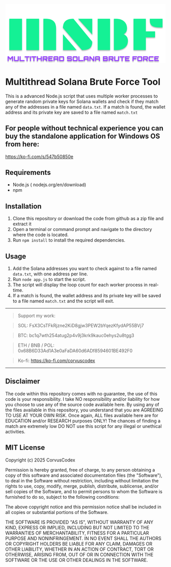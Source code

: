 <p align="center">
  <img src="https://raw.githubusercontent.com/CorvusCodex/Multithread-Solana-Brute-Force/refs/heads/main/solana-logo.png">
</p>

# Multithread Solana Brute Force Tool

This is a advanced Node.js script that uses multiple worker processes to generate random private keys for Solana wallets and check if they match any of the addresses in a file named `data.txt`. If a match is found, the wallet address and its private key are saved to a file named `match.txt`

## For people without technical experience you can buy the standalone application for Windows OS from here:
https://ko-fi.com/s/547b50850e

## Requirements

- Node.js ( nodejs.org/en/download)
- npm

## Installation

1. Clone this repository or download the code from github as a zip file and extract it
2. Open a terminal or command prompt and navigate to the directory where the code is located.
3. Run `npm install` to install the required dependencies.

## Usage

1. Add the Solana addresses you want to check against to a file named `data.txt`, with one address per line.
2. Run `node app.js` to start the script.
3. The script will display the loop count for each worker process in real-time.
4. If a match is found, the wallet address and its private key will be saved to a file named `match.txt` and the script will exit. 

-----

>Support my work:<br>

>SOL: FsX3CsTFkRjzne2KiD8gjw3PEW2bYqezKfydAP55BVj7

>BTC: bc1q7wth254atug2p4v9j3krk9kauc0ehys2u8tgg3<br>

>ETH / BNB / POL: 0x68B6D33Ad1A3e0aFaDA60d6ADf8594601BE492F0<br>

>Ko-fi: https://ko-fi.com/corvuscodex<br>

-----

## Disclaimer

The code within this repository comes with no guarantee, the use of this code is your responsibility. I take NO responsibility and/or liability for how you choose to use any of the source code available here. By using any of the files available in this repository, you understand that you are AGREEING TO USE AT YOUR OWN RISK. Once again, ALL files available here are for EDUCATION and/or RESEARCH purposes ONLY! The chances of finding a match are extremely low DO NOT use this script for any illegal or unethical activities.


## MIT License

Copyright (c) 2025 CorvusCodex

Permission is hereby granted, free of charge, to any person obtaining a copy
of this software and associated documentation files (the "Software"), to deal
in the Software without restriction, including without limitation the rights
to use, copy, modify, merge, publish, distribute, sublicense, and/or sell
copies of the Software, and to permit persons to whom the Software is
furnished to do so, subject to the following conditions:

The above copyright notice and this permission notice shall be included in all
copies or substantial portions of the Software.

THE SOFTWARE IS PROVIDED "AS IS", WITHOUT WARRANTY OF ANY KIND, EXPRESS OR
IMPLIED, INCLUDING BUT NOT LIMITED TO THE WARRANTIES OF MERCHANTABILITY,
FITNESS FOR A PARTICULAR PURPOSE AND NONINFRINGEMENT. IN NO EVENT SHALL THE
AUTHORS OR COPYRIGHT HOLDERS BE LIABLE FOR ANY CLAIM, DAMAGES OR OTHER
LIABILITY, WHETHER IN AN ACTION OF CONTRACT, TORT OR OTHERWISE, ARISING FROM,
OUT OF OR IN CONNECTION WITH THE SOFTWARE OR THE USE OR OTHER DEALINGS IN THE
SOFTWARE.
